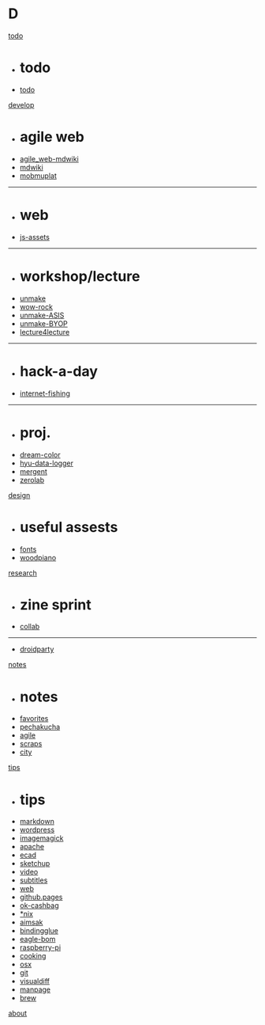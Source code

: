# D

[todo](todo.md)

  * # todo
  * [todo](todo.md)

[develop]()

  * # agile web
  * [agile_web-mdwiki](dev/agile_web-mdwiki.md)
  * [mdwiki](dev/mdwiki.md)
  * [mobmuplat](dev/mobmuplat.md)
  - - - -
  * # web
  * [js-assets](dev/js-assets.md)
  - - - -
  * # workshop/lecture
  * [unmake](dev/unmakelab.md)
  * [wow-rock](dev/wow-rock.md)
  * [unmake-ASIS](dev/unmakelab-seminar-ASISCLUB.md)
  * [unmake-BYOP](dev/unmakelab-workshop-BYOP.md)
  * [lecture4lecture](dev/lecture4lecture.md)
  - - - -
  * # hack-a-day
  * [internet-fishing](dev/internet-fishing.md)
  - - - -
  * # proj.
  * [dream-color](dev/dreamcolor.md)
  * [hyu-data-logger](dev/hyu-data-logger.md)
  * [mergent](dev/mergent.md)
  * [zerolab](dev/zerolab.md)

[design]()

  * # useful assests
  * [fonts](design/fonts.md)
  * [woodpiano](design/woodpiano.md)

[research]()

  * # zine sprint
  * [collab](research/zine-collab.md)
  - - - -
  * [droidparty](research/droidparty.md)

[notes]()

  * # notes
  * [favorites](notes/favorites.md)
  * [pechakucha](notes/pechakucha.md)
  * [agile](notes/agile.md)
  * [scraps](notes/scraps.md)
  * [city](notes/city.md)

[tips]()

  * # tips
  * [markdown](tips/markdown.md)
  * [wordpress](tips/wordpress.md)
  * [imagemagick](tips/imagemagick.md)
  * [apache](tips/apache.md)
  * [ecad](tips/electronic-cad.md)
  * [sketchup](tips/sketchup.md)
  * [video](tips/video.md)
  * [subtitles](tips/subtitles.md)
  * [web](tips/web.md)
  * [github.pages](tips/github-pages.md)
  * [ok-cashbag](tips/okcashbag.md)
  * [*nix](tips/nix.md)
  * [aimsak](tips/aimsak.md)
  * [bindingglue](tips/bindingglue.md)
  * [eagle-bom](tips/eagle-bom.md)
  * [raspberry-pi](tips/raspberry-pi.md)
  * [cooking](tips/cooking.md)
  * [osx](tips/osx.md)
  * [git](tips/git.md)
  * [visualdiff](tips/visualdiff.md)
  * [manpage](tips/manpage.md)
  * [brew](tips/brew.md)

[about](about.md)